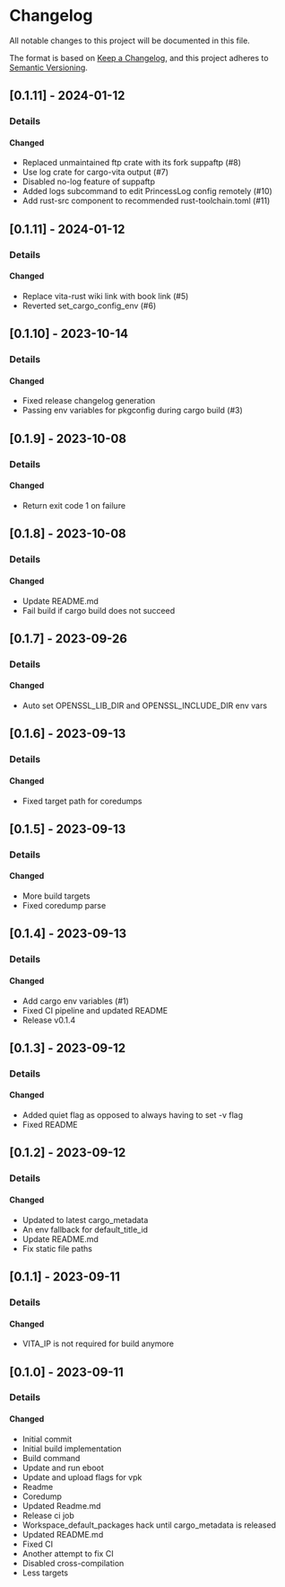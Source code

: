 # Changelog
All notable changes to this project will be documented in this file.

The format is based on [Keep a Changelog](https://keepachangelog.com/en/1.0.0/),
and this project adheres to [Semantic Versioning](https://semver.org/spec/v2.0.0.html).

## [0.1.11] - 2024-01-12
### Details
#### Changed
- Replaced unmaintained ftp crate with its fork suppaftp (#8)
- Use log crate for cargo-vita output (#7)
- Disabled no-log feature of suppaftp
- Added logs subcommand to edit PrincessLog config remotely (#10)
- Add rust-src component to recommended rust-toolchain.toml (#11)


## [0.1.11] - 2024-01-12
### Details
#### Changed
- Replace vita-rust wiki link with book link (#5)
- Reverted set_cargo_config_env (#6)


## [0.1.10] - 2023-10-14
### Details
#### Changed
- Fixed release changelog generation
- Passing env variables for pkgconfig during cargo build (#3)


## [0.1.9] - 2023-10-08
### Details
#### Changed
- Return exit code 1 on failure


## [0.1.8] - 2023-10-08
### Details
#### Changed
- Update README.md
- Fail build if cargo build does not succeed


## [0.1.7] - 2023-09-26
### Details
#### Changed
- Auto set OPENSSL_LIB_DIR and OPENSSL_INCLUDE_DIR env vars


## [0.1.6] - 2023-09-13
### Details
#### Changed
- Fixed target path for coredumps


## [0.1.5] - 2023-09-13
### Details
#### Changed
- More build targets
- Fixed coredump parse


## [0.1.4] - 2023-09-13
### Details
#### Changed
- Add cargo env variables (#1)
- Fixed CI pipeline and updated README
- Release v0.1.4


## [0.1.3] - 2023-09-12
### Details
#### Changed
- Added quiet flag as opposed to always having to set -v flag
- Fixed README


## [0.1.2] - 2023-09-12
### Details
#### Changed
- Updated to latest cargo_metadata
- An env fallback for default_title_id
- Update README.md
- Fix static file paths


## [0.1.1] - 2023-09-11
### Details
#### Changed
- VITA_IP is not required for build anymore


## [0.1.0] - 2023-09-11
### Details
#### Changed
- Initial commit
- Initial build implementation
- Build command
- Update and run eboot
- Update and upload flags for vpk
- Readme
- Coredump
- Updated Readme.md
- Release ci job
- Workspace_default_packages hack until cargo_metadata is released
- Updated README.md
- Fixed CI
- Another attempt to fix CI
- Disabled cross-compilation
- Less targets


